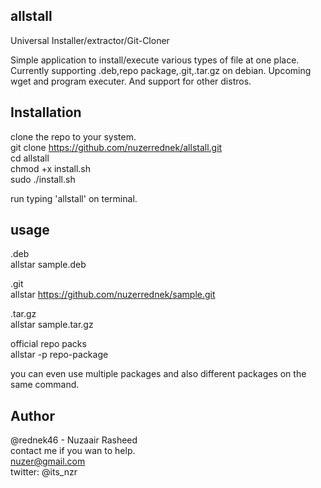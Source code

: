 allstall
--------
Universal Installer/extractor/Git-Cloner

Simple application to install/execute various types of file at one place.
Currently supporting .deb,repo package,.git,.tar.gz on debian.
Upcoming wget and program executer. And support for other distros.

Installation
------------
clone the repo to your system.  
git clone https://github.com/nuzerrednek/allstall.git  
cd allstall  
chmod +x install.sh  
sudo ./install.sh   

run typing 'allstall' on terminal.

usage  
----- 
  
.deb  <br/>
allstar sample.deb    
  
.git    
allstar https://github.com/nuzerrednek/sample.git  
  
.tar.gz  
allstar sample.tar.gz  
  
official repo packs  
allstar -p repo-package  

you can even use multiple packages and also different packages on the same command.  

Author  
------  
@rednek46 - Nuzaair Rasheed  
contact me if you wan to help.  
nuzer@gmail.com  
twitter: @its_nzr  

